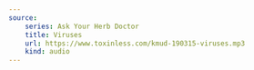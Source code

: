 ```yaml
---
source:
    series: Ask Your Herb Doctor
    title: Viruses
    url: https://www.toxinless.com/kmud-190315-viruses.mp3
    kind: audio
---
```

